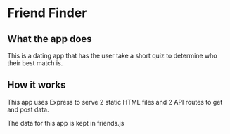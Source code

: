 # Friend Finder

## What the app does

This is a dating app that has the user take a short quiz to determine who their best match is.

## How it works

This app uses Express to serve 2 static HTML files and 2 API routes to get and post data.

The data for this app is kept in friends.js
